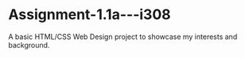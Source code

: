 # Assignment-1.1a---i308
A basic HTML/CSS Web Design project to showcase my interests and background. 
